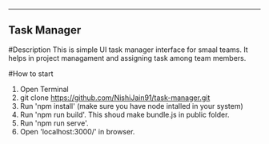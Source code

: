 --------------------
Task Manager
--------------------

#Description
This is simple UI task manager interface for smaal teams. It helps in project managament and assigning task among team members.

#How to start
1. Open Terminal
2. git clone https://github.com/NishiJain91/task-manager.git
3. Run 'npm install' (make sure you have node intalled in your system)
4. Run 'npm run build'. This shoud make bundle.js in public folder.
5. Run 'npm run serve'.
6. Open 'localhost:3000/' in browser.



